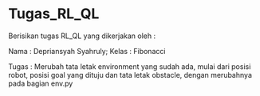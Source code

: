 # Tugas_RL_QL
Berisikan tugas RL_QL yang dikerjakan oleh :

Nama : Depriansyah Syahruly;
Kelas : Fibonacci

Tugas : Merubah tata letak environment yang sudah ada, mulai dari posisi robot, posisi goal yang dituju dan tata letak obstacle, dengan merubahnya pada bagian env.py
